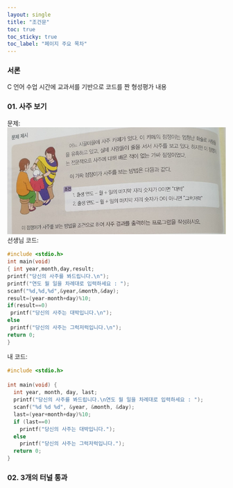 ```yaml
---
layout: single
title: "조건문"
toc: true
toc_sticky: true
toc_label: "페이지 주요 목차"
---
```

### 서론
C 언어 수업 시간에 교과서를 기반으로 코드를 짠 형성평가 내용

### 01. 사주 보기
문제:
![saju](/assets/images/saju.jpg)   
선생님 코드:
~~~c
#include <stdio.h>
int main(void)
{ int year,month,day,result;
printf("당신의 사주를 봐드립니다.\n");
printf("연도 월 일을 차례대로 입력하세요 : ");
scanf("%d,%d,%d",&year,&month,&day);
result=(year-month+day)%10;
if(result==0)
 printf("당신의 사주는 대박입니다.\n");
else
 printf("당신의 사주는 그럭저럭입니다.\n");
return 0;
}
~~~   

내 코드:
~~~c
#include <stdio.h>

int main(void) {
  int year, month, day, last;
  printf("당신의 사주를 봐드립니다.\n연도 월 일을 차례대로 입력하세요 : ");
  scanf("%d %d %d", &year, &month, &day);
  last=(year+month+day)%10;
  if (last==0)
    printf("당신의 사주는 대박입니다.");
  else
    printf("당신의 사주는 그럭저럭입니다.");
  return 0;
}
~~~   

### 02. 3개의 터널 통과
